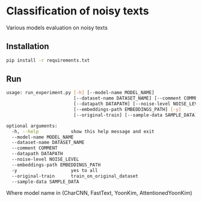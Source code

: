 # Classification of noisy texts

Various models evaluation on noisy texts

## Installation

```bash
pip install -r requirements.txt
```

## Run

```bash
usage: run_experiment.py [-h] [--model-name MODEL_NAME]
                         [--dataset-name DATASET_NAME] [--comment COMMENT]
                         [--datapath DATAPATH] [--noise-level NOISE_LEVEL]
                         [--embeddings-path EMBEDDINGS_PATH] [-y]
                         [--original-train] [--sample-data SAMPLE_DATA]

optional arguments:
  -h, --help            show this help message and exit
  --model-name MODEL_NAME
  --dataset-name DATASET_NAME
  --comment COMMENT
  --datapath DATAPATH
  --noise-level NOISE_LEVEL
  --embeddings-path EMBEDDINGS_PATH
  -y                    yes to all
  --original-train      train_on_original_dataset
  --sample-data SAMPLE_DATA
```

Where model name in (CharCNN, FastText, YoonKim, AttentionedYoonKim)
